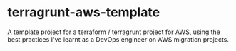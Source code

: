 # terragrunt-aws-template
A template project for a terraform / terragrunt project for AWS, using the best practices I've learnt as a DevOps engineer on AWS migration projects.
